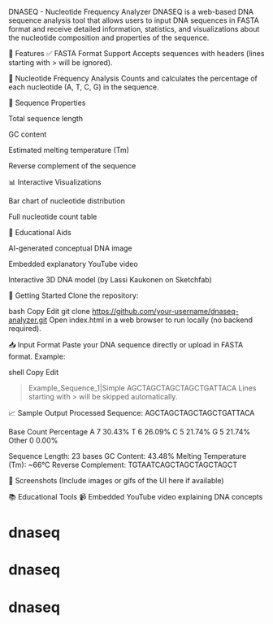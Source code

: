 DNASEQ - Nucleotide Frequency Analyzer
DNASEQ is a web-based DNA sequence analysis tool that allows users to input DNA sequences in FASTA format and receive detailed information, statistics, and visualizations about the nucleotide composition and properties of the sequence.

🌟 Features
✅ FASTA Format Support
Accepts sequences with headers (lines starting with > will be ignored).

🔬 Nucleotide Frequency Analysis
Counts and calculates the percentage of each nucleotide (A, T, C, G) in the sequence.

🧬 Sequence Properties

Total sequence length

GC content

Estimated melting temperature (Tm)

Reverse complement of the sequence

📊 Interactive Visualizations

Bar chart of nucleotide distribution

Full nucleotide count table

🧠 Educational Aids

AI-generated conceptual DNA image

Embedded explanatory YouTube video

Interactive 3D DNA model (by Lassi Kaukonen on Sketchfab)

🚀 Getting Started
Clone the repository:

bash
Copy
Edit
git clone https://github.com/your-username/dnaseq-analyzer.git
Open index.html in a web browser to run locally (no backend required).

📥 Input Format
Paste your DNA sequence directly or upload in FASTA format.
Example:

shell
Copy
Edit
>Example_Sequence_1|Simple
AGCTAGCTAGCTAGCTGATTACA
Lines starting with > will be skipped automatically.

📈 Sample Output
Processed Sequence: AGCTAGCTAGCTAGCTGATTACA

Base	Count	Percentage
A	7	30.43%
T	6	26.09%
C	5	21.74%
G	5	21.74%
Other	0	0.00%

Sequence Length: 23 bases
GC Content: 43.48%
Melting Temperature (Tm): ~66°C
Reverse Complement: TGTAATCAGCTAGCTAGCTAGCT

📸 Screenshots
(Include images or gifs of the UI here if available)

📚 Educational Tools
📹 Embedded YouTube video explaining DNA concepts
# dnaseq
# dnaseq
# dnaseq
